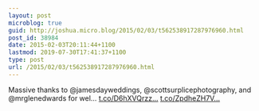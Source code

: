 ```yaml
---
layout: post
microblog: true
guid: http://joshua.micro.blog/2015/02/03/t562538917287976960.html
post_id: 38984
date: 2015-02-03T20:11:44+1100
lastmod: 2019-07-30T17:41:37+1100
type: post
url: /2015/02/03/t562538917287976960.html
---
```

Massive thanks to @jamesdayweddings, @scottsurplicephotography, and @mrglenedwards for wel… [t.co/D6hXVQrzz...](http://t.co/D6hXVQrzzS) [t.co/ZpdheZH7V...](http://t.co/ZpdheZH7Va)
